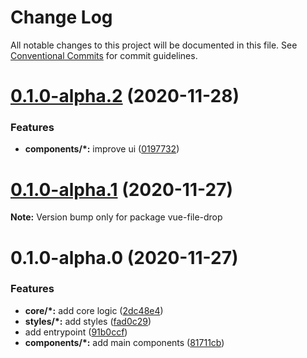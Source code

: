 # Change Log

All notable changes to this project will be documented in this file.
See [Conventional Commits](https://conventionalcommits.org) for commit guidelines.

# [0.1.0-alpha.2](https://github.com/TomokiMiyauci/vue-file-drop/compare/v0.1.0-alpha.1...v0.1.0-alpha.2) (2020-11-28)

### Features

- **components/\*:** improve ui ([0197732](https://github.com/TomokiMiyauci/vue-file-drop/commit/0197732cdf6daee5222ddf14168eaedc9806c9ce))

# [0.1.0-alpha.1](https://github.com/TomokiMiyauci/vue-file-drop/compare/v0.1.0-alpha.0...v0.1.0-alpha.1) (2020-11-27)

**Note:** Version bump only for package vue-file-drop

# 0.1.0-alpha.0 (2020-11-27)

### Features

- **core/\*:** add core logic ([2dc48e4](https://github.com/TomokiMiyauci/vue-file-drop/commit/2dc48e433738af0fb1f5b24ec16236aec24be2de))
- **styles/\*:** add styles ([fad0c29](https://github.com/TomokiMiyauci/vue-file-drop/commit/fad0c29cd7b1f8f122cfa622707bfa0231333410))
- add entrypoint ([91b0ccf](https://github.com/TomokiMiyauci/vue-file-drop/commit/91b0ccf1fa15dc498be22f0a811afd985c6266e1))
- **components/\*:** add main components ([81711cb](https://github.com/TomokiMiyauci/vue-file-drop/commit/81711cb7d82f0719d2d4584fd26217a0ffdc141f))
